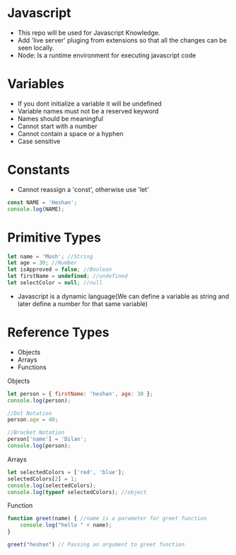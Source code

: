 # Javascript

- This repo will be used for Javascript Knowledge.
- Add 'live server' pluging from extensions so that all the changes can be seen locally.
- Node: Is a runtime environment for executing javascript code

# Variables
- If you dont initialize a variable it will be undefined
- Variable names must not be a reserved keyword
- Names should be meaningful
- Cannot start with a number
- Cannot contain a space or a hyphen
- Case sensitive

# Constants
- Cannot reassign a 'const', otherwise use 'let'
~~~js
const NAME = 'Heshan';
console.log(NAME);
~~~

# Primitive Types
~~~js
let name = 'Mosh'; //String
let age = 30; //Number
let isApproved = false; //Boolean
let firstName = undefined; //undefined
let selectColor = null; //null
~~~

- Javascript is a dynamic language(We can define a variable as string and later define a number for that same variable)

# Reference Types
- Objects
- Arrays
- Functions

Objects
~~~js
let person = { firstName: 'heshan', age: 30 };
console.log(person);

//Dot Notation
person.age = 40;

//Bracket Notation
person['name'] = 'Dilan';
console.log(person);
~~~

Arrays
~~~js
let selectedColors = ['red', 'blue'];
selectedColors[2] = 1;
console.log(selectedColors);
console.log(typeof selectedColors); //object
~~~

Function
~~~js
function greet(name) { //name is a parameter for greet function
    console.log("hello " + name);
}

greet("heshan") // Passing an argument to greet function
~~~